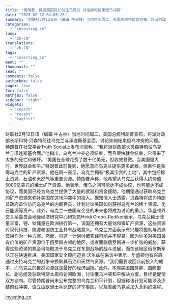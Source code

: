 ```yaml
---
title: "特朗普：将派美国财长前往乌克兰 讨论如何结束俄乌冲突"
date: "2025-02-12 04:05:28"
summary: "财联社2月12日讯（编辑 牛占林）当地时间周二，美国总统特朗普宣布，将派财政部长斯科特·贝森特前往..."
categories:
  - "investing_cn"
lang:
  - "zh-CN"
translations:
  - "zh-CN"
tags:
  - "investing_cn"
menu: ""
thumbnail: ""
lead: ""
comments: false
authorbox: false
pager: true
toc: false
mathjax: false
sidebar: "right"
widgets:
  - "search"
  - "recent"
  - "taglist"
---
```


财联社2月12日讯（编辑 牛占林）当地时间周二，美国总统特朗普宣布，将派财政部长斯科特·贝森特前往乌克兰与泽连斯基会面，讨论如何结束俄乌冲突的问题。特朗普在社交平台Truth Social上发布消息称：“我将派财政部长贝森特前往乌克兰与泽连斯基会面。”他指出，乌克兰冲突必须结束，而且很快就会结束，它带来了太多的死亡和破坏。“美国在全球花费了数十亿美元，但收效甚微。当美国强大时，世界就会和平。”特朗普此前提到，他愿意向乌克兰提供更多武器，但条件是获得乌克兰的矿产资源。他在周一表示，乌克兰拥有“极其宝贵的土地”，其中包括稀土资源、石油和天然气等重要资源。特朗普声称，他希望从乌克兰获得大约价值5000亿美元的稀土矿产资源。他表示，俄乌之间可能达不成协议，也可能达不成协议，而美国已经为乌克兰提供了大量的武器和资金援助，他期望通过获取乌克兰的矿产资源来弥补美国在这场冲突中的投入。据知情人士透露，贝森特将成为特朗普政府首位访问乌克兰的内阁官员，计划讨论美国如何获得乌克兰的稀土资源、化石能源等资产。此外，乌克兰一些国有企业的未来也将成为讨论的重点。华盛顿外交关系委员会地缘经济研究中心研究员Heidi Crebo-Rediker表示，乌克兰稀土储量丰富，锂、钛储量在欧洲排行第一，该国还拥有大量钴和镍矿产资源，这些资源对现代科技、能源和国防工业具有战略意义。乌克兰方面表示有兴趣将援助与资源交换作为一种方案。然而，将这一计划付诸实践可能并不容易，因为许多对美国最有价值的矿产资源位于俄罗斯占领的地区，或者面临俄罗斯进一步扩张的威胁。获得这些资源的机会可能取决于乌克兰在东部战场的战斗进展，而在该地区俄罗斯军队正在快速推进。美国国家安全顾问迈克·沃尔兹在采访中表示，华盛顿也有兴趣通过支持乌克兰的战争来换取其石油和天然气资源。“我们需要收回此前投入的成本，而乌克兰的自然资源就是最好的经济回报。”此外，本周美国国务卿、国防部长、副总统及驻欧特使本周将访问欧洲，讨论俄乌冲突和平解决方案，目标是促使双方谈判。尽管特朗普尚未公布完整的乌克兰和平计划，但据称该计划可能涉及冻结前线冲突、设立由欧洲士兵巡逻的非军事区，以及暂缓乌克兰加入北约的进程。

[investing_cn](https://cn.investing.com/news/stock-market-news/article-2666757)
